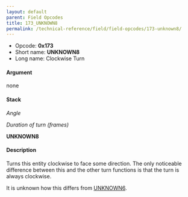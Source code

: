 ```yaml
---
layout: default
parent: Field Opcodes
title: 173_UNKNOWN8
permalink: /technical-reference/field/field-opcodes/173-unknown8/
---
```


-   Opcode: **0x173**
-   Short name: **UNKNOWN8**
-   Long name: Clockwise Turn

#### Argument

none

#### Stack

  
*Angle*

*Duration of turn (frames)*

**UNKNOWN8**

#### Description

Turns this entity clockwise to face some direction. The only noticeable difference between this and the other turn functions is that the turn is always clockwise.

It is unknown how this differs from [UNKNOWN6](171_UNKNOWN6).
